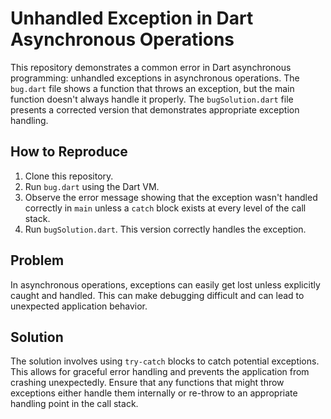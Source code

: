 # Unhandled Exception in Dart Asynchronous Operations

This repository demonstrates a common error in Dart asynchronous programming:  unhandled exceptions in asynchronous operations. The `bug.dart` file shows a function that throws an exception, but the main function doesn't always handle it properly.  The `bugSolution.dart` file presents a corrected version that demonstrates appropriate exception handling.

## How to Reproduce

1. Clone this repository.
2. Run `bug.dart` using the Dart VM.
3. Observe the error message showing that the exception wasn't handled correctly in `main` unless a `catch` block exists at every level of the call stack.
4. Run `bugSolution.dart`. This version correctly handles the exception.

## Problem

In asynchronous operations, exceptions can easily get lost unless explicitly caught and handled. This can make debugging difficult and can lead to unexpected application behavior.

## Solution

The solution involves using `try-catch` blocks to catch potential exceptions. This allows for graceful error handling and prevents the application from crashing unexpectedly.  Ensure that any functions that might throw exceptions either handle them internally or re-throw to an appropriate handling point in the call stack.